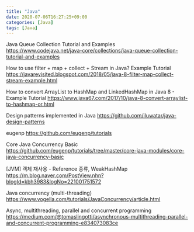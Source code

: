 ```yaml
---
title: "Java"
date: 2020-07-06T16:27:25+09:00
categories: [Java]
tags: [Java]
---
```


Java Queue Collection Tutorial and Examples
 https://www.codejava.net/java-core/collections/java-queue-collection-tutorial-and-examples

How to use filter + map + collect + Stream in Java? Example Tutorial
 https://javarevisited.blogspot.com/2018/05/java-8-filter-map-collect-stream-example.html

How to convert ArrayList to HashMap and LinkedHashMap in Java 8 - Example Tutorial
 https://www.java67.com/2017/10/java-8-convert-arraylist-to-hashmap-or.html

Design patterns implemented in Java
 https://github.com/iluwatar/java-design-patterns

eugenp
 https://github.com/eugenp/tutorials

Core Java Concurrency Basic
 https://github.com/eugenp/tutorials/tree/master/core-java-modules/core-java-concurrency-basic

[JVM] 객체 재사용 - Reference 종류, WeakHashMap
 https://m.blog.naver.com/PostView.nhn?blogId=kbh3983&logNo=221001751572

Java concurrency (multi-threading)
 https://www.vogella.com/tutorials/JavaConcurrency/article.html

Async, multithreading, parallel and concurrent programming
 https://medium.com/@tomaslingotti/asynchronous-multithreading-parallel-and-concurrent-programming-e834073083ce